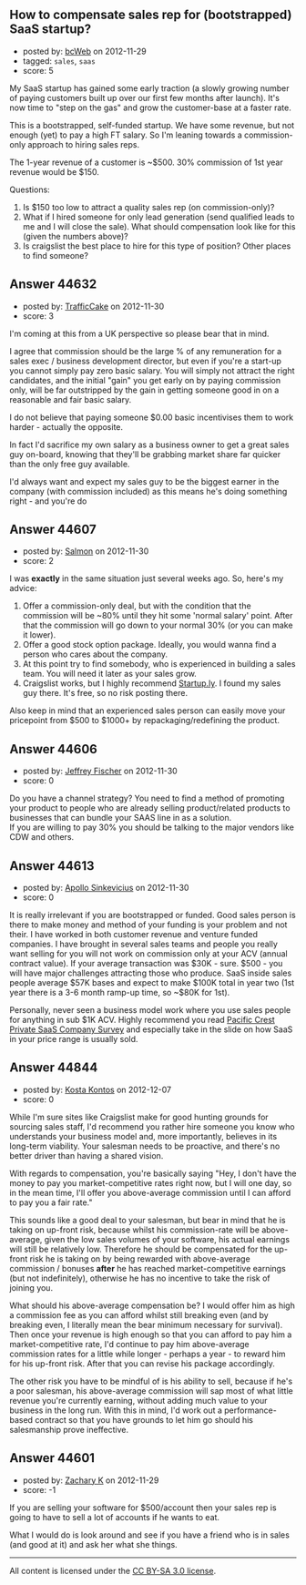 ## How to compensate sales rep for (bootstrapped) SaaS startup?

- posted by: [bcWeb](https://stackexchange.com/users/-1/21361-bcweb) on 2012-11-29
- tagged: `sales`, `saas`
- score: 5

My SaaS startup has gained some early traction (a slowly growing number of paying customers built up over our first few months after launch).  It's now time to "step on the gas" and grow the customer-base at a faster rate.

This is a bootstrapped, self-funded startup.  We have some revenue, but not enough (yet) to pay a high FT salary.  So I'm leaning towards a commission-only approach to hiring sales reps. 

The 1-year revenue of a customer is ~$500.  30% commission of 1st year revenue would be $150.

Questions:

 1. Is $150 too low to attract a quality sales rep (on commission-only)?
 2. What if I hired someone for only lead generation (send qualified leads to me and I will close the sale).  What should compensation look like for this (given the numbers above)?
 3. Is craigslist the best place to hire for this type of position?  Other places to find someone?

 


## Answer 44632

- posted by: [TrafficCake](https://stackexchange.com/users/-1/21858-trafficcake) on 2012-11-30
- score: 3

I'm coming at this from a UK perspective so please bear that in mind.

I agree that commission should be the large % of any remuneration for a sales exec / business development director, but even if you're a start-up you cannot simply pay zero basic salary.  You will simply not attract the right candidates, and the initial "gain" you get early on by paying commission only, will be far outstripped by the gain in getting someone good in on a reasonable and fair basic salary.

I do not believe that paying someone $0.00 basic incentivises them to work harder - actually the opposite.  

In fact I'd sacrifice my own salary as a business owner to get a great sales guy on-board, knowing that they'll be grabbing market share far quicker than the only free guy available.

I'd always want and expect my sales guy to be the biggest earner in the company (with commission included) as this means he's doing something right - and you're do


## Answer 44607

- posted by: [Salmon](https://stackexchange.com/users/-1/5445-salmon) on 2012-11-30
- score: 2

<p>I was <strong>exactly</strong> in the same situation just several weeks ago.
So, here's my advice: </p>

<ol>
<li>Offer a commission-only deal, but with the condition that the commission will be ~80% until they hit some 'normal salary' point. After that the commission will go down to your normal 30% (or you can make it lower).</li>
<li>Offer a good stock option package. Ideally, you would wanna find a person who cares about the company.</li>
<li>At this point try to find somebody, who is experienced in building a sales team. You will need it later as your sales grow. </li>
<li>Craigslist works, but I highly recommend <a href="http://www.startuply.com/" rel="nofollow">Startup.ly</a>. I found my sales guy there. It's free, so no risk posting there.</li>
</ol>

<p>Also keep in mind that an experienced sales person can easily move your pricepoint from $500 to $1000+ by repackaging/redefining the product.</p>



## Answer 44606

- posted by: [Jeffrey Fischer](https://stackexchange.com/users/-1/21841-jeffrey-fischer) on 2012-11-30
- score: 0

Do you have a channel strategy?  You need to find a method of promoting your product to people who are already selling product/related products to businesses that can bundle your SAAS line in as a solution.   
If you are willing to pay 30% you should be talking to the major vendors like CDW and others.  


## Answer 44613

- posted by: [Apollo Sinkevicius](https://stackexchange.com/users/-1/2119-apollo-sinkevicius) on 2012-11-30
- score: 0

<p>It is really irrelevant if you are bootstrapped or funded. Good sales person is there to make money and method of your funding is your problem and not their. I have worked in both customer revenue and venture funded companies. I have brought in several sales teams and people you really want selling for you will not work on commission only at your ACV (annual contract value). If your average transaction was $30K - sure. $500 - you will have major challenges attracting those who produce. SaaS inside sales people average $57K bases and expect to make $100K total in year two (1st year there is a 3-6 month ramp-up time, so ~$80K for 1st).</p>

<p>Personally, never seen a business model work where you use sales people for anything in sub $1K ACV. Highly recommend you read <a href="http://www.pacificcrest-news.com/saas/Pacific%20Crest%202011%20SaaS%20Workshop.pdf" rel="nofollow">Pacific Crest Private SaaS Company Survey</a> and especially take in the slide on how SaaS in your price range is usually sold.</p>



## Answer 44844

- posted by: [Kosta Kontos](https://stackexchange.com/users/-1/16592-kosta-kontos) on 2012-12-07
- score: 0

While I'm sure sites like Craigslist make for good hunting grounds for sourcing sales staff, I'd recommend you rather hire someone you know who understands your business model and, more importantly, believes in its long-term viability. Your salesman needs to be proactive, and there's no better driver than having a shared vision.

With regards to compensation, you're basically saying "Hey, I don't have the money to pay you market-competitive rates right now, but I will one day, so in the mean time, I'll offer you above-average commission until I can afford to pay you a fair rate."

This sounds like a good deal to your salesman, but bear in mind that he is taking on up-front risk, because whilst his commission-rate will be above-average, given the low sales volumes of your software, his actual earnings will still be relatively low. Therefore he should be compensated for the up-front risk he is taking on by being rewarded with above-average commission / bonuses **after** he has reached market-competitive earnings (but not indefinitely), otherwise he has no incentive to take the risk of joining you.

What should his above-average compensation be? I would offer him as high a commission fee as you can afford whilst still breaking even (and by breaking even, I literally mean the bear minimum necessary for survival). Then once your revenue is high enough so that you can afford to pay him a market-competitive rate, I'd continue to pay him above-average commission rates for a little while longer - perhaps a year - to reward him for his up-front risk. After that you can revise his package accordingly.

The other risk you have to be mindful of is his ability to sell, because if he's a poor salesman, his above-average commission will sap most of what little revenue you're currently earning, without adding much value to your business in the long run. With this in mind, I'd work out a performance-based contract so that you have grounds to let him go should his salesmanship prove ineffective.


## Answer 44601

- posted by: [Zachary K](https://stackexchange.com/users/-1/6616-zachary-k) on 2012-11-29
- score: -1

If you are selling your software for $500/account then your sales rep is going to have to sell a lot of accounts if he wants to eat. 

What I would do is look around and see if you have a friend who is in sales (and good at it) and ask her what she things.



---

All content is licensed under the [CC BY-SA 3.0 license](https://creativecommons.org/licenses/by-sa/3.0/).
